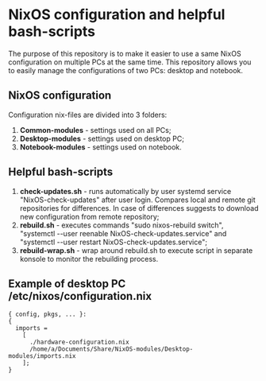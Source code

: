 # NixOS configuration and helpful bash-scripts

The purpose of this repository is to make it easier to use a same NixOS configuration on multiple PCs at the same time. This repository allows you to easily manage the configurations of two PCs: desktop and notebook.

## NixOS configuration

Configuration nix-files are divided into 3 folders:

1. **Common-modules** - settings used on all PCs;
2. **Desktop-modules** - settings used on desktop PC;
3. **Notebook-modules** - settings used on notebook.

## Helpful bash-scripts

1. **check-updates.sh** - runs automatically by user systemd service "NixOS-check-updates" after user login. Compares local and remote git repositories for differences. In case of differences suggests to download new configuration from remote repository;
2. **rebuild.sh** - executes commands "sudo nixos-rebuild switch", "systemctl --user reenable NixOS-check-updates.service" and "systemctl --user restart NixOS-check-updates.service";
3. **rebuild-wrap.sh** - wrap around rebuild.sh to execute script in separate konsole to monitor the rebuilding process.

## Example of desktop PC /etc/nixos/configuration.nix

```
{ config, pkgs, ... }:
{
  imports =
    [
      ./hardware-configuration.nix
      /home/a/Documents/Share/NixOS-modules/Desktop-modules/imports.nix
    ];
}
```
